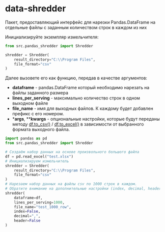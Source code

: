 # data-shredder
Пакет, предоставляющий интерфейс для нарезки Pandas.DataFrame на отдельные файлы с заданным количеством строк в каждом из них


Инициализируйте экземпляр измельчителя:

```python
from src.pandas_shredder import Shredder

shredder = Shredder(
    result_directory="C:\\Program Files",
    file_format="csv"
)
```
Далее вызовете его как функцию, передав в качестве аргументов:  
- **dataframe** - pandas.DataFrame который необходимо нарезать на файлы заданного размера
- **lines_per_serving** - максимально количество строк в одном выходном файле
- **file_name** - имя для выходных файлов. К каждому будет добавлен префикс с его номером.
- ***args**, ****kwargs** - опциональные настройки, которые будут переданы методу [df.to_csv()](https://pandas.pydata.org/pandas-docs/stable/reference/api/pandas.DataFrame.to_csv.html) / [df.to_excel()](https://pandas.pydata.org/pandas-docs/stable/reference/api/pandas.DataFrame.to_excel.html) в зависимости от выбранного формата выходного файла.

```python
import pandas as pd
from src.pandas_shredder import Shredder

# Создаём набор данных на основе произвольного большого файла
df = pd.read_excel("test.xlsx")
# Инициализируем измельчитель
shredder = Shredder(
    result_directory="C:\\Program Files",
    file_format="csv"
)
# Нарезаем набор данных на файлы csv по 1000 строк в каждом.
# Обратите внимание на дополнительные настройки (index, decimal, header), которые будут переданы методу to_csv()
shredder(
    dataframe=df,
    lines_per_serving=1000,
    file_name="test_1000_row",
    index=False,
    decimal=",",
    header=False
)
```
